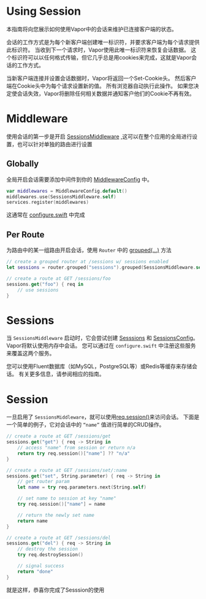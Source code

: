 # Using Session

本指南将向您展示如何使用Vapor中的会话来维护已连接客户端的状态。

会话的工作方式是为每个新客户端创建唯一标识符，并要求客户端为每个请求提供此标识符。 当收到下一个请求时，Vapor使用此唯一标识符来恢复会话数据。 这个标识符可以以任何格式传输，但它几乎总是用cookies来完成，这就是Vapor会话的工作方式。

当新客户端连接并设置会话数据时，Vapor将返回一个Set-Cookie头。 然后客户端在Cookie头中为每个请求设置新的值。 所有浏览器自动执行此操作。 如果您决定使会话失效，Vapor将删除任何相关数据并通知客户他们的Cookie不再有效。

# Middleware

使用会话的第一步是开启 [SessionsMiddleware](https://api.vapor.codes/vapor/latest/Vapor/Classes/SessionsMiddleware.html) ,这可以在整个应用的全局进行设置，也可以针对单独的路由进行设置


## Globally

全局开启会话需要添加中间件到你的 [MiddlewareConfig](https://api.vapor.codes/vapor/latest/Vapor/Structs/MiddlewareConfig.html) 中。

```swift
var middlewares = MiddlewareConfig.default()
middlewares.use(SessionsMiddleware.self)
services.register(middlewares)
```

这通常在 [configure.swift](../getting_started/folder_structure.md) 中完成

## Per Route

为路由中的某一组路由开启会话，使用 ```Router``` 中的 [grouped(...)](https://api.vapor.codes/vapor/latest/Vapor/Protocols/Router.html) 方法

```swift
// create a grouped router at /sessions w/ sessions enabled
let sessions = router.grouped("sessions").grouped(SessionsMiddleware.self)

// create a route at GET /sessions/foo
sessions.get("foo") { req in
    // use sessions
}
```

# Sessions

当 ```SessionsMiddleware``` 启动时，它会尝试创建 [Sesssions](https://api.vapor.codes/vapor/latest/Vapor/Protocols/Sessions.html) 和 [SessionsConfig](https://api.vapor.codes/vapor/latest/Vapor/Structs/SessionsConfig.html)。 Vapor将默认使用内存中会话。 您可以通过在 ```configure.swift``` 中注册这些服务来覆盖这两个服务。

您可以使用Fluent数据库（如MySQL，PostgreSQL等）或Redis等缓存来存储会话。 有关更多信息，请参阅相应的指南。

# Session

一旦启用了 ```SessionsMiddleware```，就可以使用[req.session()](https://api.vapor.codes/vapor/latest/Vapor/Classes/Request.html#/s:5Vapor7RequestC7sessionAA7SessionCyKF)来访问会话。 下面是一个简单的例子，它对会话中的 ```“name”``` 值进行简单的CRUD操作。

```swift
// create a route at GET /sessions/get
sessions.get("get") { req -> String in
    // access "name" from session or return n/a
    return try req.session()["name"] ?? "n/a"
}

// create a route at GET /sessions/set/:name
sessions.get("set", String.parameter) { req -> String in
    // get router param
    let name = try req.parameters.next(String.self)

    // set name to session at key "name"
    try req.session()["name"] = name

    // return the newly set name
    return name
}

// create a route at GET /sessions/del
sessions.get("del") { req -> String in
    // destroy the session
    try req.destroySession()

    // signal success
    return "done"
}
```

就是这样，恭喜你完成了Sesssion的使用